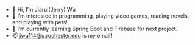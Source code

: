 - 👋 Hi, I’m Jiarui(Jerry) Wu
- 👀 I’m interested in programming, playing video games, reading novels, and playing with pets!
- 🌱 I’m currently learning Spring Boot and Firebase for next project.
- 📫 jwu114@u.rochester.edu is my email!
